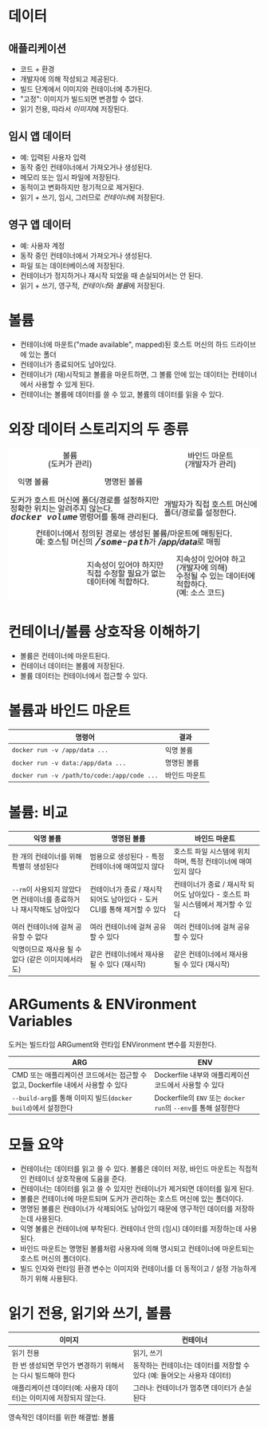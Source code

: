 # 데이터
## 애플리케이션
- 코드 + 환경
- 개발자에 의해 작성되고 제공된다.
- 빌드 단계에서 이미지와 컨테이너에 추가된다.
- "고정": 이미지가 빌드되면 변경할 수 없다.
- 읽기 전용, 따라서 *이미지*에 저장된다.

## 임시 앱 데이터
- 예: 입력된 사용자 입력
- 동작 중인 컨테이너에서 가져오거나 생성된다.
- 메모리 또는 임시 파일에 저장된다.
- 동적이고 변화하지만 정기적으로 제거된다.
- 읽기 + 쓰기, 임시, 그러므로 *컨테이너*에 저장된다.

## 영구 앱 데이터
- 예: 사용자 계정
- 동작 중인 컨테이너에서 가져오거나 생성된다.
- 파일 또는 데이터베이스에 저장된다.
- 컨테이너가 정지하거나 재시작 되었을 때 손실되어서는 안 된다.
- 읽기 + 쓰기, 영구적, *컨테이너*와 *볼륨*에 저장된다.

# 볼륨
- 컨테이너에 마운트("made available", mapped)된 호스트 머신의 하드 드라이브에 있는 폴더
- 컨테이너가 종료되어도 남아있다.
- 컨테이너가 (재)시작되고 볼륨을 마운트하면, 그 볼륨 안에 있는 데이터는 컨테이너에서 사용할 수 있게 된다.
- 컨테이너는 볼륨에 데이터를 쓸 수 있고, 볼륨의 데이터를 읽을 수 있다.

# 외장 데이터 스토리지의 두 종류
![볼륨과 바인드 바운트 비교](./image/volume-bindmount.png)

# 컨테이너/볼륨 상호작용 이해하기
- 볼륨은 컨테이너에 마운트된다.
- 컨테이너 데이터는 볼륨에 저장된다.
- 볼륨 데이터는 컨테이너에서 접근할 수 있다.

# 볼륨과 바인드 마운트
| 명령어 | 결과 |
| --- | --- |
| `docker run -v /app/data ...` | 익명 볼륨 |
| `docker run -v data:/app/data ...` | 명명된 볼륨 |
| `docker run -v /path/to/code:/app/code ...` | 바인드 마운트 |

# 볼륨: 비교
| 익명 볼륨 | 명명된 볼륨 | 바인드 마운트 |
| --- | --- | --- |
| 한 개의 컨테이너를 위해 특별히 생성된다 | 범용으로 생성된다 - 특정 컨테이너에 매여있지 않다 | 호스트 파일 시스템에 위치하며, 특정 컨테이너에 매여있지 않다 |
| `--rm`이 사용되지 않았다면 컨테이너를 종료하거나 재시작해도 남아있다 | 컨테이너가 종료 / 재시작 되어도 남아있다 - 도커 CLI를 통해 제거할 수 있다 | 컨테이너가 종료 / 재시작 되어도 남아있다 - 호스트 파일 시스템에서 제거할 수 있다 |
| 여러 컨테이너에 걸쳐 공유할 수 없다 | 여러 컨테이너에 걸쳐 공유할 수 있다 | 여러 컨테이너에 걸쳐 공유할 수 있다 |
| 익명이므로 재사용 될 수 없다 (같은 이미지에서라도) | 같은 컨테이너에서 재사용 될 수 있다 (재시작) | 같은 컨테이너에서 재사용 될 수 있다 (재시작) |

# ARGuments & ENVironment Variables
도커는 빌드타임 ARGument와 런타임 ENVironment 변수를 지원한다.

| ARG | ENV |
| --- | --- |
| CMD 또는 애플리케이션 코드에서는 접근할 수 없고, Dockerfile 내에서 사용할 수 있다 | Dockerfile 내부와 애플리케이션 코드에서 사용할 수 있다 |
| `--build-arg`를 통해 이미지 빌드(`docker build`)에서 설정한다 | Dockerfile의 `ENV` 또는 `docker run`의 `--env`를 통해 설정한다 |

# 모듈 요약
- 컨테이너는 데이터를 읽고 쓸 수 있다. 볼륨은 데이터 저장, 바인드 마운트는 직접적인 컨테이너 상호작용에 도움을 준다.
- 컨테이너는 데이터를 읽고 쓸 수 있지만 컨테이너가 제거되면 데이터를 잃게 된다.
- 볼륨은 컨테이너에 마운트되며 도커가 관리하는 호스트 머신에 있는 폴더이다.
- 명명된 볼륨은 컨테이너가 삭제되어도 남아있기 때문에 영구적인 데이터를 저장하는데 사용된다.
- 익명 볼륨은 컨테이너에 부착된다. 컨테이너 안의 (임시) 데이터를 저장하는데 사용된다.
- 바인드 마운트는 명명된 볼륨처럼 사용자에 의해 명시되고 컨테이너에 마운트되는 호스트 머신의 폴더이다.
- 빌드 인자와 런타임 환경 변수는 이미지와 컨테이너를 더 동적이고 / 설정 가능하게 하기 위해 사용된다.

# 읽기 전용, 읽기와 쓰기, 볼륨
| 이미지 | 컨테이너 |
| --- | --- |
| 읽기 전용 | 읽기, 쓰기 |
| 한 번 생성되면 무언가 변경하기 위해서는 다시 빌드해야 한다 | 동작하는 컨테이너는 데이터를 저장할 수 있다 (예: 들어오는 사용자 데이터)
| 애플리케이션 데이터(예: 사용자 데이터)는 이미지에 저장되지 않는다. | 그러나: 컨테이너가 멈추면 데이터가 손실된다 |

영속적인 데이터를 위한 해결법: 볼륨